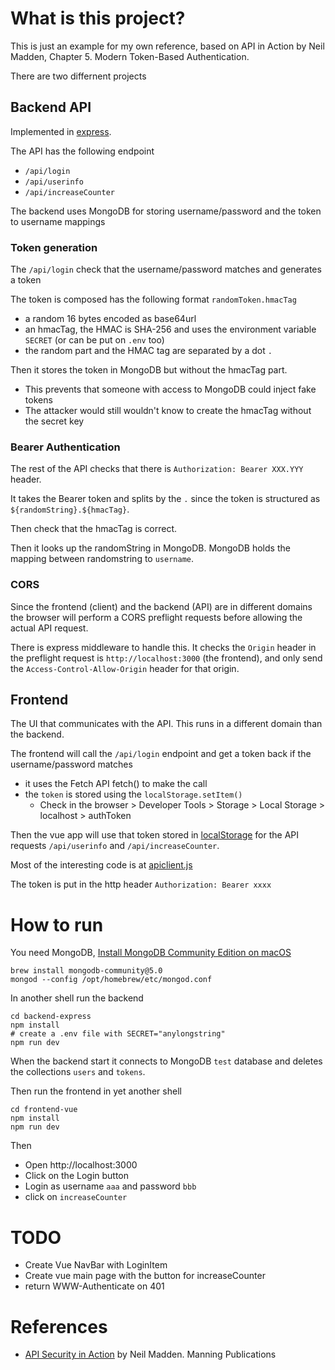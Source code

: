 # What is this project? 

This is just an example for my own reference, based on API in Action by Neil Madden, Chapter 5. Modern Token-Based Authentication.


There are two differnent projects

## Backend API

Implemented in [express](https://expressjs.com). 

The API has the following endpoint

* `/api/login`
* `/api/userinfo`
* `/api/increaseCounter`


The backend uses MongoDB for storing username/password and the token to username mappings 

### Token generation
The `/api/login` check that the username/password matches and generates a token

The token is composed has the following format `randomToken.hmacTag`
* a random 16 bytes encoded as base64url 
* an hmacTag, the HMAC is SHA-256 and uses the environment variable `SECRET` (or can be put on `.env` too)
* the random part and the HMAC tag are separated by a dot `.`

Then it stores the token in MongoDB but without the hmacTag part. 
* This prevents that someone with access to MongoDB could inject 
fake tokens
* The attacker would still wouldn't know to create the hmacTag without the secret key


### Bearer Authentication

The rest of the API checks that there is `Authorization: Bearer XXX.YYY` header. 

It takes the Bearer token and splits by the `.` since the token is structured as `${randomString}.${hmacTag}`. 

Then check that the hmacTag is correct. 

Then it looks up the randomString in MongoDB. MongoDB holds the mapping 
between randomstring to `username`.


### CORS

Since the frontend (client) and the backend (API) are in different domains the browser will perform a CORS preflight requests before allowing the actual API request. 

There is express middleware to handle this. It checks the `Origin` header in the preflight request is `http://localhost:3000` (the frontend), and only send the `Access-Control-Allow-Origin` header for that origin. 





## Frontend

The UI that communicates with the API. 
This runs in a different domain than the backend. 

The frontend will call the `/api/login` endpoint and get a token back if the username/password matches 
* it uses the Fetch API fetch() to make the call
* the `token` is stored using the `localStorage.setItem()`
  * Check in the browser > Developer Tools > Storage > Local Storage > localhost > authToken

Then the vue app will use that token stored in [localStorage](https://developer.mozilla.org/en-US/docs/Web/API/Web_Storage_API) for
the API requests `/api/userinfo` and `/api/increaseCounter`. 

Most of the interesting code is at [apiclient.js](src/apiclient.js)

The token is put in the http header `Authorization: Bearer xxxx`

# How to run 

You need MongoDB, [Install MongoDB Community Edition on macOS](https://www.mongodb.com/docs/manual/tutorial/install-mongodb-on-os-x/)

```
brew install mongodb-community@5.0
mongod --config /opt/homebrew/etc/mongod.conf
```


In another shell run the backend 

``` 
cd backend-express
npm install 
# create a .env file with SECRET="anylongstring"
npm run dev
```

When the backend start it connects to MongoDB `test` database and
deletes the collections `users` and `tokens`.


Then run the frontend in yet another shell

```
cd frontend-vue
npm install
npm run dev 
```



Then 
* Open http://localhost:3000
* Click on the Login button
* Login as username `aaa` and password `bbb`
* click on `increaseCounter`


#  TODO 

* Create Vue NavBar with LoginItem
* Create vue main page with the button for increaseCounter
* return WWW-Authenticate on 401 





# References
* [API Security in Action](https://www.manning.com/books/api-security-in-action) by Neil Madden. Manning Publications
